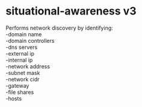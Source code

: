 # situational-awareness v3

Performs network discovery by identifying:<br>
-domain name<br>
-domain controllers<br>
-dns servers<br>
-external ip<br>
-internal ip<br>
-network address<br>
-subnet mask<br>
-network cidr<br>
-gateway<br>
-file shares<br>
-hosts<br>

